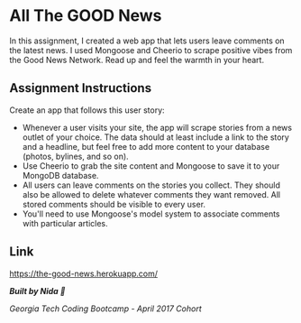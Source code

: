 #  All The GOOD News 

In this assignment, I created a web app that lets users leave comments on the latest news. I used Mongoose and Cheerio to scrape positive vibes from the Good News Network. Read up and feel the warmth in your heart. 


## Assignment Instructions 

Create an app that follows this user story:

- Whenever a user visits your site, the app will scrape stories from a news outlet of your choice. The data should at least include a link to the story and a headline, but feel free to add more content to your database (photos, bylines, and so on).
- Use Cheerio to grab the site content and Mongoose to save it to your MongoDB database. 
- All users can leave comments on the stories you collect. They should also be allowed to delete whatever comments they want removed. All stored comments should be visible to every user.
- You'll need to use Mongoose's model system to associate comments with particular articles. 

## Link
https://the-good-news.herokuapp.com/



**_Built by Nida :100:_**

*Georgia Tech Coding Bootcamp - April 2017 Cohort*

